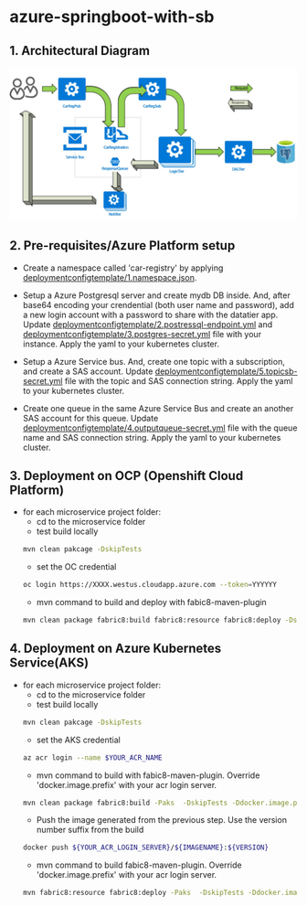 # azure-springboot-with-sb
## 1. Architectural Diagram
![](./diagram1.jpg)

## 2. Pre-requisites/Azure Platform setup
- Create a namespace called 'car-registry' by applying [deploymentconfigtemplate/1.namespace.json](deploymentconfigtemplate/1.namespace.json).

- Setup a Azure Postgresql server and create mydb DB inside. And, after base64 encoding your crendential (both user name and password), add a new login account with a password to share with the datatier app. Update [deploymentconfigtemplate/2.postressql-endpoint.yml](deploymentconfigtemplate/2.postressql-endpoint.yml) and [deploymentconfigtemplate/3.postgres-secret.yml](deploymentconfigtemplate/3.postgres-secret.yml) file with your instance. Apply the yaml to your kubernetes cluster.
- Setup a Azure Service bus. And, create one topic with a subscription, and create a SAS account. Update [deploymentconfigtemplate/5.topicsb-secret.yml](deploymentconfigtemplate/5.topicsb-secret.yml) file with the topic and SAS connection string. Apply the yaml to your kubernetes cluster.
- Create one queue in the same Azure Service Bus and create an another SAS account for this queue. Update [deploymentconfigtemplate/4.outputqueue-secret.yml](deploymentconfigtemplate/4.outputqueue-secret.yml) file with the queue name and SAS connection string. Apply the yaml to your kubernetes cluster.

## 3. Deployment on OCP (Openshift Cloud Platform)
- for each microservice project folder:
  - cd to the microservice folder
  - test build locally
  ```sh
  mvn clean pakcage -DskipTests
  ```
  - set the OC credential
  ```sh
  oc login https://XXXX.westus.cloudapp.azure.com --token=YYYYYY
  ```
  - mvn command to build and deploy with fabic8-maven-plugin
  ```sh
  mvn clean package fabric8:build fabric8:resource fabric8:deploy -DskipTests -Pocp
  ```

## 4. Deployment on Azure Kubernetes Service(AKS) 
- for each microservice project folder:
  - cd to the microservice folder
  - test build locally
  ```sh
  mvn clean pakcage -DskipTests
  ```
  - set the AKS credential
  ```sh
  az acr login --name $YOUR_ACR_NAME
  ```
  - mvn command to build with fabic8-maven-plugin. Override 'docker.image.prefix' with your acr login server.
  ```sh
  mvn clean package fabric8:build -Paks  -DskipTests -Ddocker.image.prefix=${YOUR_ACR_LOGIN_SERVER}
  ```
  - Push the image generated from the previous step. Use the version number suffix from the build
  ```sh
  docker push ${YOUR_ACR_LOGIN_SERVER}/${IMAGENAME}:${VERSION}
  ```
  - mvn command to build fabic8-maven-plugin. Override 'docker.image.prefix' with your acr login server.
  ```sh
  mvn fabric8:resource fabric8:deploy -Paks  -DskipTests -Ddocker.image.prefix=${YOUR_ACR_LOGIN_SERVER}
  ```
